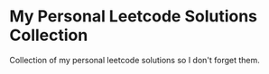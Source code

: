 # My Personal Leetcode Solutions Collection
Collection of my personal leetcode solutions so I don't forget them.
